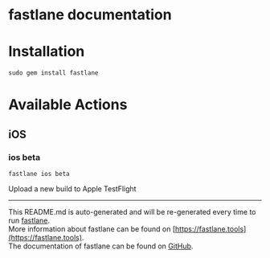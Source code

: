 fastlane documentation
================
# Installation
```
sudo gem install fastlane
```
# Available Actions
## iOS
### ios beta
```
fastlane ios beta
```
Upload a new build to Apple TestFlight

----

This README.md is auto-generated and will be re-generated every time to run [fastlane](https://fastlane.tools).  
More information about fastlane can be found on [https://fastlane.tools](https://fastlane.tools).  
The documentation of fastlane can be found on [GitHub](https://github.com/fastlane/fastlane).